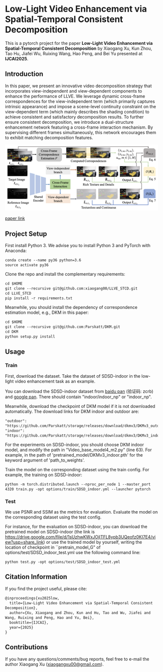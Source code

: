 # Low-Light Video Enhancement via Spatial-Temporal Consistent Decomposition

This is a pytorch project for the paper **Low-Light Video Enhancement via Spatial-Temporal Consistent Decomposition** by Xiaogang Xu, Kun Zhou, Tao Hu, Jiafei Wu, Ruixing Wang, Hao Peng, and Bei Yu presented at **IJCAI2025**.


## Introduction
In this paper, we present an innovative video decomposition strategy that incorporates view-independent and view-dependent components to enhance the performance of LLVE. We leverage dynamic cross-frame correspondences for the view-independent term (which primarily captures intrinsic appearance) and impose a scene-level continuity constraint on the view-dependent term (which mainly describes the shading condition) to achieve consistent and satisfactory decomposition results. To further ensure consistent decomposition, we introduce a dual-structure enhancement network featuring a cross-frame interaction mechanism. By supervising different frames simultaneously, this network encourages them to exhibit matching decomposition features.

<img src="./figure/framework.png" width="900"/>

[paper link](https://arxiv.org/abs/2405.15660)


## Project Setup

First install Python 3. We advise you to install Python 3 and PyTorch with Anaconda:

```
conda create --name py36 python=3.6
source activate py36
```

Clone the repo and install the complementary requirements:
```
cd $HOME
git clone --recursive git@github.com:xiaogang00/LLVE_STCD.git
cd LLVE_STCD
pip install -r requirements.txt
```

Meanwhile, you should install the dependency of correspondence estimation model, e.g., DKM in this paper:
```
cd $HOME
git clone --recursive git@github.com:Parskatt/DKM.git
cd DKM
python setup.py install
```


## Usage

### Train

First, download the dataset. Take the dataset of SDSD-indoor in the low-light video enhancement task as an example.


You can download the SDSD-indoor dataset from [baidu pan](https://pan.baidu.com/s/1CSNP_mAJQy1ZcHf5kXSrFQ) (验证码: zcrb) and [google pan](https://drive.google.com/drive/folders/1-fQGjzNcyVcBjo_3Us0yM5jDu0CKXXrV?usp=sharing). There should contain "indoor/indoor_np" or "indoor_np".

Meanwhile, download the checkpoint of DKM model if it is not downloaded automatically. The download links for DKM indoor and outdoor are:
```
"outdoor": "https://github.com/Parskatt/storage/releases/download/dkmv3/DKMv3_outdoor.pth",
"indoor": "https://github.com/Parskatt/storage/releases/download/dkmv3/DKMv3_indoor.pth",
```
For the experiments on SDSD-indoor, you should choose DKM indoor model, and modify the path in "Video_base_model4_m2.py" (line 63). For example, in the path of 'pretrained_model/DKMv3_indoor.pth' for the keyword argument of 'path_to_weights'.

Train the model on the corresponding dataset using the train config.
For example, the training on SDSD-indoor:
```
python -m torch.distributed.launch --nproc_per_node 1 --master_port 4320 train.py -opt options/train/SDSD_indoor.yml --launcher pytorch
```

### Test

We use PSNR and SSIM as the metrics for evaluation. Evaluate the model on the corresponding dataset using the test config.

For instance, for the evaluation on SDSD-indoor, you can download the pretrained model on SDSD-indoor (the link is https://drive.google.com/file/d/1sUzhwKWxJOjITFL8ypb3UQeofz0KI7E4/view?usp=share_link) or use the trained model by yourself, writing the location of checkpoint in ``pretrain_model_G" of options/test/SDSD_indoor_test.yml
use the following command line:
```
python test.py -opt options/test/SDSD_indoor_test.yml
```

## Citation Information

If you find the project useful, please cite:

```
@inproceedings{xu2025low,
  title={Low-Light Video Enhancement via Spatial-Temporal Consistent Decomposition},
  author={Xu, Xiaogang and Zhou, Kun and Hu, Tao and Wu, Jiafei and Wang, Ruixing and Peng, Hao and Yu, Bei},
  booktitle={IJCAI},
  year={2025}
}
```

## Contributions
If you have any questions/comments/bug reports, feel free to e-mail the author Xiaogang Xu ([xiaogangxu00@gmail.com](xiaogangxu00@gmail.com)).
